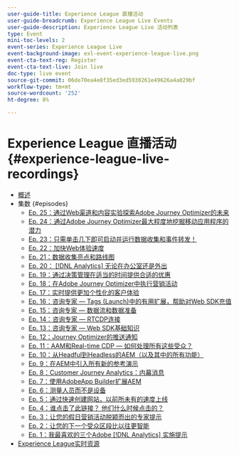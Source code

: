 ```yaml
---
user-guide-title: Experience League 直播活动
user-guide-breadcrumb: Experience League Live Events
user-guide-description: Experience League Live 活动列表
type: Event
mini-toc-levels: 2
event-series: Experience League Live
event-background-image: exl-event-experience-league-live.png
event-cta-text-reg: Register
event-cta-text-live: Join live
doc-type: live event
source-git-commit: 06de70ea4e8f35ed3ed5930261e49626a4a029bf
workflow-type: tm+mt
source-wordcount: '252'
ht-degree: 8%

---
```



# Experience League 直播活动 {#experience-league-live-recordings}

+ [概述](overview.md)
+ 集数 {#episodes}
   + [Ep. 25：通过Web渠道和内容实验探索Adobe Journey Optimizer的未来](episodes/exl-live-episode-6-14-23.md)
   + [Ep. 24：通过Adobe Journey Optimizer最大程度地挖掘移动应用程序的潜力](episodes/exl-live-episode-5-24-23.md)
   + [Ep. 23：只需单击几下即可启动并运行数据收集和事件转发！](episodes/exl-live-episode-4-25-23.md)
   + [Ep. 22：加快Web体验速度](episodes/exl-live-episode-2-16-23.md)
   + [Ep. 21：数据收集亮点和路线图](episodes/exl-live-episode-1-26-23.md)
   + [Ep. 20： [!DNL Analytics] 无论在办公室还是外出](episodes/exl-live-episode-11-18-22.md)
   + [Ep. 19：通过决策管理在适当的时间提供合适的优惠](episodes/exl-live-episode-10-25-22.md)
   + [Ep. 18：在Adobe Journey Optimizer中执行营销活动](episodes/exl-live-episode-09-22-22.md)
   + [Ep. 17：实时提供更加个性化的客户体验](episodes/exl-live-episode-09-20-22.md)
   + [Ep. 16：咨询专家 — Tags (Launch)中的有用扩展，帮助对Web SDK充值](episodes/exl-live-episode-08-23-22.md)
   + [Ep. 15：咨询专家 — 数据流和数据准备](episodes/exl-live-episode-07-21-22.md)
   + [Ep. 14：咨询专家 — RTCDP连接](episodes/exl-live-episode-06-23-22.md)
   + [Ep. 13：咨询专家 — Web SDK基础知识](episodes/exl-live-episode-05-26-22.md)
   + [Ep. 12：Journey Optimizer的推送通知](episodes/exl-live-episode-05-12-22.md)
   + [Ep. 11：AAM和Real-time CDP — 如何处理所有这些受众？](episodes/exl-live-episode-04-28-22.md)
   + [Ep. 10：从Headful到Headless的AEM（以及其中的所有功能）](episodes/exl-live-episode-04-21-22.md)
   + [Ep. 9：在AEM中引入所有新的参考演示](episodes/exl-live-episode-02-03-22.md)
   + [Ep. 8：Customer Journey Analytics：内幕消息](episodes/exl-live-episode-08.md)
   + [Ep. 7：使用AdobeApp Builder扩展AEM](episodes/exl-live-episode-07.md)
   + [Ep. 6：测量人员而不是设备](episodes/exl-live-episode-06.md)
   + [Ep. 5：通过快速创建网站，以前所未有的速度上线](episodes/exl-live-episode-05.md)
   + [Ep. 4：谁点击了此链接？ 他们什么时候点击的？](episodes/exl-live-episode-04.md)
   + [Ep. 3：让您的假日营销活动脱颖而出的专家提示](episodes/exl-live-episode-03.md)
   + [Ep. 2：让您的下一个受众区段比以往更智能](episodes/exl-live-episode-02.md)
   + [Ep. 1：我最喜欢的三个Adobe [!DNL Analytics] 实施提示](episodes/exl-live-episode-01.md)
+ [Experience League实时资源](exl-live-assets.md)
